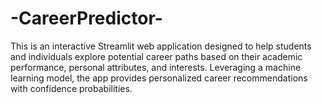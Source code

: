 # -CareerPredictor-
 This is an interactive Streamlit web application designed to help students and individuals explore potential career paths based on their academic performance, personal attributes, and interests. Leveraging a machine learning model, the app provides personalized career recommendations with confidence probabilities.
